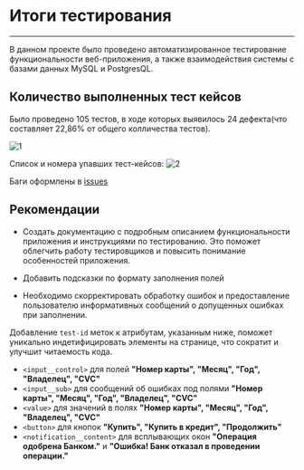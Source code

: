 # Итоги тестирования
___
В данном проекте было проведено автоматизированное тестирование функциональности веб-приложения, а также взаимодействия системы с базами данных MySQL и PostgresQL.

## Количество выполненных тест кейсов
Было проведено 105 тестов, в ходе которых выявилось 24 дефекта(что составляет 22,86% от общего колличества тестов).
   
![1](\pic\1.png)

Список и номера упавших тест-кейсов:
![2](\pic\2.png)


Баги оформлены в [issues](https://github.com/IlyaZuev90/DiplomWork/issues)

## Рекомендации

* Создать документацию с подробным описанием функциональности приложения и инструкциями по тестированию. Это поможет
  облегчить работу тестировщиков и повысить понимание особенностей приложения.

* Добавить подсказки по формату заполнения полей

* Необходимо скорректировать обработку ошибок и предоставление пользователю информативных сообщений о допущенных ошибках при заполнении.
  
Добавление `test-id` меток к атрибутам, указанным ниже, поможет уникально индетифицировать элементы на странице, что сократит и улучшит читаемость кода.

* `<input__control>` для полей **"Номер карты", "Месяц", "Год", "Владелец", "CVC"**
* `<input__sub>` для сообщений об ошибках под полями **"Номер карты", "Месяц", "Год", "Владелец", "CVC"**
* `<value>` для значений в полях **"Номер карты", "Месяц", "Год", "Владелец", "CVC"**
* `<button>` для кнопок **"Купить", "Купить в кредит", "Продолжить"**
* `<notification__content>` для всплывающих окон **"Операция одобрена Банком."** и **"Ошибка! Банк отказал в проведении операции."**